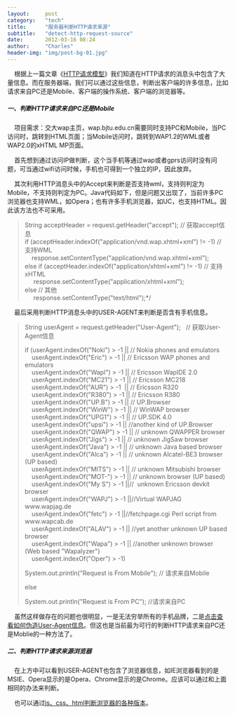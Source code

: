 ```yaml
---
layout:     post
category:   "tech"
title:      "服务器判断HTTP请求来源"
subtitle:   "detect-http-request-source"
date:       2012-03-16 08:24
author:     "Charles"
header-img: "img/post-bg-01.jpg"
---
```


<p>&#160;&#160;&#160; 根据上一篇文章《<a href="http://esp4u.org/http-request.html" target="_blank">HTTP请求模型</a>》我们知道在HTTP请求的消息头中包含了大量信息。而在服务器端，我们可以通过这些信息，判断出客户端的许多信息，比如请求来自PC还是Mobile、客户端的操作系统、客户端的浏览器等。</p>  <h5>一、判断HTTP请求来自PC还是Mobile</h5>  <p>&#160;&#160;&#160; 项目需求：交大wap主页，wap.bjtu.edu.cn需要同时支持PC和Mobile，当PC访问时，跳转到HTML页面；当Mobile访问时，跳转到WAP1.2的WML或者WAP2.0的xHTML MP页面。</p>  <p>&#160;&#160;&#160; 首先想到通过访问IP做判断，这个当手机等通过wap或者gprs访问时没有问题，可当通过wifi访问时候，手机也可得到一个独立的IP，因此放弃。</p>  <p>&#160;&#160;&#160; 其次利用HTTP消息头中的Accept来判断是否支持wml，支持则判定为Mobile，不支持则判定为PC。Java代码如下，但是问题又出现了，当前许多PC浏览器也支持WML，如Opera；也有许多手机浏览器，如UC，也支持HTML。因此该方法也不可采用。</p>  <blockquote>   <p>String acceptHeader = request.getHeader(&quot;accept&quot;); // 获取accept信息      <br />if (acceptHeader.indexOf(&quot;application/vnd.wap.xhtml+xml&quot;) != -1) // 支持WML       <br />&#160;&#160;&#160; response.setContentType(&quot;application/vnd.wap.xhtml+xml&quot;);       <br />else if (acceptHeader.indexOf(&quot;application/xhtml+xml&quot;) != -1) // 支持xHTML       <br />&#160;&#160;&#160;&#160; response.setContentType(&quot;application/xhtml+xml&quot;);       <br />else // 其他       <br />&#160;&#160;&#160;&#160; response.setContentType(&quot;text/html&quot;);*/</p> </blockquote>  <p>&#160;&#160;&#160; 最后采用判断HTTP消息头中的USER-AGENT来判断是否含有手机信息。</p>  <blockquote>   <p>String userAgent = request.getHeader(&quot;User-Agent&quot;);&#160;&#160; // 获取User-Agent信息</p>    <p>if (userAgent.indexOf(&quot;Noki&quot;) &gt; -1 || // Nokia phones and emulators      <br />&#160;&#160;&#160; userAgent.indexOf(&quot;Eric&quot;) &gt; -1 || // Ericsson WAP phones and emulators       <br />&#160;&#160;&#160; userAgent.indexOf(&quot;WapI&quot;) &gt; -1 || // Ericsson WapIDE 2.0       <br />&#160;&#160;&#160; userAgent.indexOf(&quot;MC21&quot;) &gt; -1 || // Ericsson MC218       <br />&#160;&#160;&#160; userAgent.indexOf(&quot;AUR&quot;) &gt; -1&#160; || // Ericsson R320       <br />&#160;&#160;&#160; userAgent.indexOf(&quot;R380&quot;) &gt; -1 || // Ericsson R380       <br />&#160;&#160;&#160; userAgent.indexOf(&quot;UP.B&quot;) &gt; -1 || // UP.Browser       <br />&#160;&#160;&#160; userAgent.indexOf(&quot;WinW&quot;) &gt; -1 || // WinWAP browser       <br />&#160;&#160;&#160; userAgent.indexOf(&quot;UPG1&quot;) &gt; -1 || // UP.SDK 4.0       <br />&#160;&#160;&#160; userAgent.indexOf(&quot;upsi&quot;) &gt; -1 || //another kind of UP.Browser       <br />&#160;&#160;&#160; userAgent.indexOf(&quot;QWAP&quot;) &gt; -1 || // unknown QWAPPER browser       <br />&#160;&#160;&#160; userAgent.indexOf(&quot;Jigs&quot;) &gt; -1 || // unknown JigSaw browser       <br />&#160;&#160;&#160; userAgent.indexOf(&quot;Java&quot;) &gt; -1 || // unknown Java based browser       <br />&#160;&#160;&#160; userAgent.indexOf(&quot;Alca&quot;) &gt; -1 || // unknown Alcatel-BE3 browser (UP based)       <br />&#160;&#160;&#160; userAgent.indexOf(&quot;MITS&quot;) &gt; -1 || // unknown Mitsubishi browser       <br />&#160;&#160;&#160; userAgent.indexOf(&quot;MOT-&quot;) &gt; -1 || // unknown browser (UP based)       <br />&#160;&#160;&#160; userAgent.indexOf(&quot;My S&quot;) &gt; -1 ||//&#160; unknown Ericsson devkit browser&#160; <br />&#160;&#160;&#160; userAgent.indexOf(&quot;WAPJ&quot;) &gt; -1 ||//Virtual WAPJAG www.wapjag.de       <br />&#160;&#160;&#160; userAgent.indexOf(&quot;fetc&quot;) &gt; -1 ||//fetchpage.cgi Perl script from www.wapcab.de       <br />&#160;&#160;&#160; userAgent.indexOf(&quot;ALAV&quot;) &gt; -1 || //yet another unknown UP based browser       <br />&#160;&#160;&#160; userAgent.indexOf(&quot;Wapa&quot;) &gt; -1 || //another unknown browser (Web based &quot;Wapalyzer&quot;)       <br />&#160;&#160;&#160; userAgent.indexOf(&quot;Oper&quot;) &gt; -1) </p>    <p>System.out.println(&quot;Request is From Mobile&quot;); // 请求来自Mobile</p>    <p>else </p>    <p>System.out.println(&quot;Request is From PC&quot;); //请求来自PC</p> </blockquote>  <p>&#160;&#160;&#160; 虽然这样做存在的问题也很明显，一是无法穷举所有的手机品牌，二是<a href="http://www.path8.net/tn/archives/1760" target="_blank">点击查看如何伪造User-Agent信息</a>。但这也是当前最为可行的判断HTTP请求来自PC还是Moblie的一种方法了。</p>  <h5>二、判断HTTP请求来源浏览器</h5>  <p>&#160;&#160;&#160; 在上方中可以看到USER-AGENT也包含了浏览器信息，如IE浏览器看到的是MSIE、Opera显示的是Opera、Chrome显示的是Chrome。应该可以通过和上面相同的办法来判断。</p>  <p>&#160;&#160;&#160; 也可以通过<a href="http://www.jb51.net/web/42244.html" target="_blank">js、css、html判断浏览器的各种版本</a>。</p>